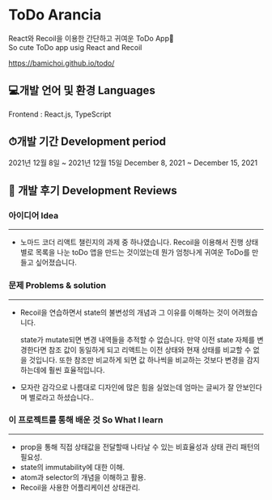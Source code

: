 #  ToDo Arancia

React와 Recoil을 이용한 간단하고 귀여운 ToDo App🍊  
So cute ToDo app usig React and Recoil

https://bamichoi.github.io/todo/
  
## 💻개발 언어 및 환경 Languages

Frontend : React.js, TypeScript
  
## ⏱개발 기간 Development period
  
2021년 12월 8일 ~ 2021년 12월 15일 
December 8, 2021 ~ December 15, 2021  
     
## 📝 개발 후기 Development Reviews

### 아이디어 Idea

---

- 노마드 코더 리액트 챌린지의 과제 중 하나였습니다. Recoil을 이용해서 진행 상태별로 목록을 나눈 toDo 앱을 만드는 것이었는데 뭔가 엄청나게 귀여운 ToDo를 만들고 싶어졌습니다.
  
### 문제 Problems & solution

---

- Recoil을 연습하면서 state의 불변성의 개념과 그 이유를 이해하는 것이 어려웠습니다.
    
    state가 mutate되면 변경 내역들을 추적할 수 없습니다. 만약 이전 state 자체를 변경한다면 참조 값이 동일하게 되고 리액트는 이전 상태와 현재 상태를 비교할 수 없을 것입니다. 또한 참조만 비교하게 되면 값 하나씩을 비교하는 것보다 변경을 감지하는데에 훨씬 효율적입니다.
    
- 모자란 감각으로 나름대로 디자인에 많은 힘을 실었는데 엄마는 글씨가 잘 안보인다며 별로라고 하셨습니다..
  
### 이 프로젝트를 통해 배운 것 So What I learn

---

- prop을 통해 직접 상태값을 전달할때 나타날 수 있는 비효율성과 상태 관리 패턴의 필요성.
- state의 immutability에 대한 이해.
- atom과 selector의 개념을 이해하고 활용.
- Recoil을 사용한 어플리케이션 상태관리.


